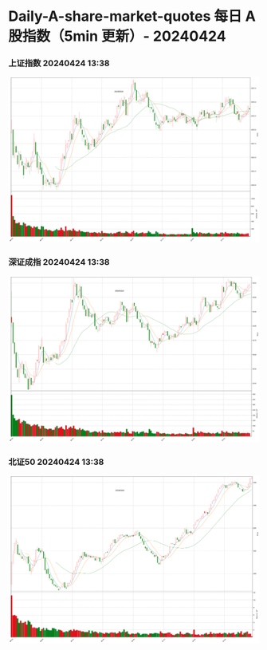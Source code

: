 
# Daily-A-share-market-quotes 每日 A 股指数（5min 更新）- 20240424

### 上证指数 20240424 13:38
![](./fig/2024/4/20240424-sh000001.png)

### 深证成指 20240424 13:38
![](./fig/2024/4/20240424-sz399001.png)

### 北证50 20240424 13:38
![](./fig/2024/4/20240424-bj899050.png)
